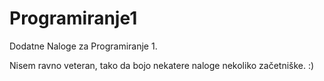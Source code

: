 Programiranje1
==============

Dodatne Naloge za Programiranje 1.

Nisem ravno veteran, tako da bojo nekatere naloge nekoliko začetniške. :)
